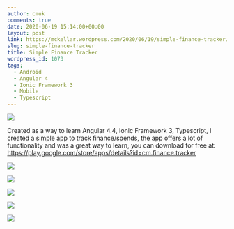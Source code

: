 ```yaml
---
author: cmuk
comments: true
date: 2020-06-19 15:14:00+00:00
layout: post
link: https://mckellar.wordpress.com/2020/06/19/simple-finance-tracker/
slug: simple-finance-tracker
title: Simple Finance Tracker
wordpress_id: 1073
tags:
  - Android
  - Angular 4
  - Ionic Framework 3
  - Mobile
  - Typescript
---
```


[![](https://mckellar.files.wordpress.com/2022/03/image.png?w=360)](https://mckellar.files.wordpress.com/2022/03/image.png)

Created as a way to learn Angular 4.4, Ionic Framework 3, Typescript, I created a simple app to track finance/spends, the app offers a lot of functionality and was a great way to learn, you can download for free at: https://play.google.com/store/apps/details?id=cm.finance.tracker

[![](https://mckellar.files.wordpress.com/2022/03/image-3.png?w=169)](https://mckellar.files.wordpress.com/2022/03/image-3.png)

[![](https://mckellar.files.wordpress.com/2022/03/image-2.png?w=169)](https://mckellar.files.wordpress.com/2022/03/image-2.png)

[![](https://mckellar.files.wordpress.com/2022/03/screenshot_2.png)](https://mckellar.files.wordpress.com/2022/03/screenshot_2.png)

[![](https://mckellar.files.wordpress.com/2022/03/screenshot_4.png)](https://mckellar.files.wordpress.com/2022/03/screenshot_4.png)

[![](https://mckellar.files.wordpress.com/2022/03/screenshot_5.png)](https://mckellar.files.wordpress.com/2022/03/screenshot_5.png)
